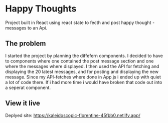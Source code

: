 # Happy Thoughts

Project built in React using react state to fecth and post happy thought -messages to an Api.

## The problem

I started the project by planning the diffefern components. I decided to have to components where one contained the post message section and one where the messages where displayed. I then used the API for fetching and displaying the 20 latest messages, and for posting and displaying the new message. Since my API-fetches where done in App.js i ended up with quiet a lot of code there. If i had more time i would have broken that code out into a seperat component. 

## View it live

Deplyed site: https://kaleidoscopic-florentine-45fbb0.netlify.app/
